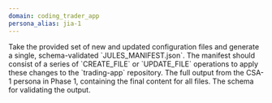 ```yaml
---
domain: coding_trader_app
persona_alias: jia-1
---
```

<Mandate>
Take the provided set of new and updated configuration files and generate a single, schema-validated `JULES_MANIFEST.json`. The manifest should consist of a series of `CREATE_FILE` or `UPDATE_FILE` operations to apply these changes to the `trading-app` repository.
</Mandate>

<Evidence>
    <Artifact name="Implementation Artifacts from CSA-1">
        <Description>The full output from the CSA-1 persona in Phase 1, containing the final content for all files.</Description>
        <Content>
            <!-- Paste the full output from the CSA-1 session here -->
        </Content>
    </Artifact>
    <Artifact name="Jules Manifest Schema">
        <Description>The schema for validating the output.</Description>
        <Inject src="domains/prompt_engineering/knowledge_base/jules_manifest.schema.json" />
    </Artifact>
</Evidence>